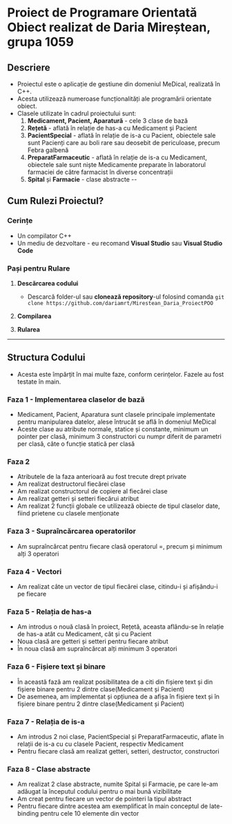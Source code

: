 # Proiect de Programare Orientată Obiect realizat de Daria Mireștean, grupa 1059

## Descriere
- Proiectul este o aplicație de gestiune din domeniul MeDical, realizată în C++.
- Acesta utilizează numeroase funcționalități ale programării orientate obiect.
- Clasele utilizate în cadrul proiectului sunt: 
  1. **Medicament, Pacient, Aparatură** - cele 3 clase de bază
  2. **Rețetă** - aflată în relație de has-a cu Medicament și Pacient
  3. **PacientSpecial** - aflată în relație de is-a cu Pacient, obiectele sale sunt Pacienți care au boli rare sau deosebit de periculoase, precum Febra galbenă
  4. **PreparatFarmaceutic** - aflată în relație de is-a cu Medicament, obiectele sale sunt niște Medicamente preparate în laboratorul farmaciei de către farmacist în diverse concentrații
  5. **Spital** și **Farmacie** - clase abstracte
--
## Cum Rulezi Proiectul?

### Cerințe
- Un compilator C++
- Un mediu de dezvoltare - eu recomand **Visual Studio** sau **Visual Studio Code**

### Pași pentru Rulare

1. **Descărcarea codului**
   - Descarcă folder-ul sau **clonează repository**-ul folosind comanda `git clone https://github.com/dariamrt/Mirestean_Daria_ProiectPOO` 

2. **Compilarea**

3. **Rularea**

---

## Structura Codului
- Acesta este împărțit în mai multe faze, conform cerințelor. Fazele au fost testate în main.
### Faza 1 - Implementarea claselor de bază
- Medicament, Pacient, Aparatura sunt clasele principale implementate pentru manipularea datelor, alese întrucât se află în domeniul MeDical
- Aceste clase au atribute normale, statice și constante, minimum un pointer per clasă, minimum 3 constructori cu numpr diferit de parametri per clasă, câte o funcție statică per clasă

### Faza 2 
- Atributele de la faza anterioară au fost trecute drept private
- Am realizat destructorul fiecărei clase
- Am realizat constructorul de copiere al fiecărei clase
- Am realizat getteri și setteri fiecărui atribut
- Am realizat 2 funcții globale ce utilizează obiecte de tipul claselor date, fiind prietene cu clasele menționate

### Faza 3 - Supraîncărcarea operatorilor
- Am supraîncărcat pentru fiecare clasă operatorul =, precum și minimum alți 3 operatori

### Faza 4 - Vectori
- Am realizat câte un vector de tipul fiecărei clase, citindu-i și afișându-i pe fiecare

### Faza 5 - Relația de has-a
- Am introdus o nouă clasă în proiect, Rețetă, aceasta aflându-se în relație de has-a atât cu Medicament, cât și cu Pacient
- Noua clasă are getteri și setteri pentru fiecare atribut
- În noua clasă am supraîncărcat alți minimum 3 operatori

### Faza 6 - Fișiere text și binare
- În această fază am realizat posibilitatea de a citi din fișiere text și din fișiere binare pentru 2 dintre clase(Medicament și Pacient)
- De asemenea, am implementat și opțiunea de a afișa în fișiere text și în fișiere binare pentru 2 dintre clase(Medicament și Pacient)

### Faza 7 - Relația de is-a
- Am introdus 2 noi clase, PacientSpecial și PreparatFarmaceutic, aflate în relații de is-a cu cu clasele Pacient, respectiv Medicament
- Pentru fiecare clasă am realizat getteri, setteri, destructor, constructori

### Faza 8 - Clase abstracte
- Am realizat 2 clase abstracte, numite Spital și Farmacie, pe care le-am adăugat la începutul codului pentru o mai bună vizibilitate
- Am creat pentru fiecare un vector de pointeri la tipul abstract
- Pentru fiecare dintre acestea am exemplificat în main conceptul de late-binding pentru cele 10 elemente din vector





